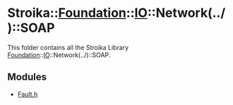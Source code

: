 # Stroika::[Foundation](../../../)::[IO](../../)::Network(../)::SOAP

This folder contains all the Stroika Library [Foundation](../../../)::[IO](../../)::Network(../)::SOAP.

## Modules

- [Fault.h](Fault.h)
